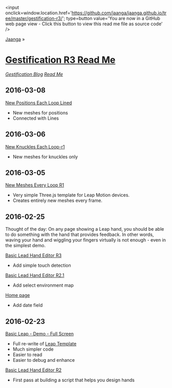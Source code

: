 ﻿<span style=display:none; >[You are now in a GitHub source code view - click this link to view this read me file as a web page]( http://jaanga.github.io/gestification-r3/ "View file as a web page." ) </span>
<input onclick=window.location.href='https://github.com/jaanga/jaanga.github.io/tree/master/gestification-r3/'; type=button  value='You are now in a GitHub web page view - Click this button to view this read me file as source code' />

[Jaanga]( http://jaanga.github.io ) »

[Gestification R3 Read Me]( index.html )
===


_[Gestification Blog]( request-gestification-blog-posts.html ) [Read Me]( https://github.com/jaanga/jaanga.github.io/tree/master/gestification-r3/ )_


## 2016-03-08

[New Positions Each Loop Lined ]( http://jaanga.github.io/gestification-r3/new-positions-each-loop-lined/ )

* New meshes for positions
* Connected with Lines

## 2016-03-06

[New Knuckles Each Loop-r1]( http://jaanga.github.io/gestification-r3/new-knuckles-each-loop/ )

* New meshes for knuckles only


## 2016-03-05

[New Meshes Every Loop R1]( http://jaanga.github.io/gestification-r3/new-meshes-each-loop/new-meshes-each-loop-r1.html )

* Very simple Three.js template for Leap Motion devices. 
* Creates entirely new meshes every frame.

## 2016-02-25

Thought of the day: On any page showing a Leap hand, you should be able to do something with the hand that provides feedback.
In other words, waving your hand and wiggling your fingers virtually is not enough - even in the simplest demo.

[Basic Lead Hand Editor R3]( http://jaanga.github.io/gestification-r3/basic-leap-hand-editor/basic-leap-hand-editor-r3.html )

* Add simple touch detection

[Basic Lead Hand Editor R2.1]( http://jaanga.github.io/gestification-r3/basic-leap-hand-editor/basic-leap-hand-editor-r2-1.html )

* Add select environment map

[Home page]( http://jaanga.github.io/gestification-r3/ )

* Add date field


## 2016-02-23
[Basic Leap - Demo - Full Screen ]( http://jaanga.github.io/gestification-r3/basic-leap/index.html  )

* Full re-write of [Leap Template]( http://jaanga.github.io/gestification-r2/template-leap-threejs/ )
* Much simpler code
* Easier to read
* Easier to debug and enhance

[Basic Lead Hand Editor R2]( http://jaanga.github.io/gestification-r3/basic-leap-hand-editor/basic-leap-hand-editor-r2.html )

* First pass at building a script that helps you design hands
